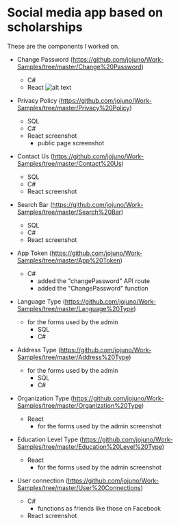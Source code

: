 # Social media app based on scholarships
These are the components I worked on. <br>
* Change Password (https://github.com/jojuno/Work-Samples/tree/master/Change%20Password)
    * C#
    * React
      ![alt text](https://github.com/jojuno/Work-Samples/blob/master/change%20password.PNG)
* Privacy Policy (https://github.com/jojuno/Work-Samples/tree/master/Privacy%20Policy)
    * SQL
    * C# 
    * React
      screenshot
      * public page
      screenshot
* Contact Us (https://github.com/jojuno/Work-Samples/tree/master/Contact%20Us)
    * SQL
    * C# 
    * React
      screenshot
* Search Bar (https://github.com/jojuno/Work-Samples/tree/master/Search%20Bar)
    * SQL
    * C# 
    * React
      screenshot
* App Token (https://github.com/jojuno/Work-Samples/tree/master/App%20Token)
    * C# 
         * added the "changePassword" API route
         * added the "ChangePassword" function
* Language Type (https://github.com/jojuno/Work-Samples/tree/master/Language%20Type)
    * for the forms used by the admin
      * SQL
      * C# 
* Address Type (https://github.com/jojuno/Work-Samples/tree/master/Address%20Type)
    * for the forms used by the admin
      * SQL
      * C# 
* Organization Type (https://github.com/jojuno/Work-Samples/tree/master/Organization%20Type)
    * React
         * for the forms used by the admin
            screenshot
* Education Level Type (https://github.com/jojuno/Work-Samples/tree/master/Education%20Level%20Type)
    * React
         * for the forms used by the admin
            screenshot
         
* User connection (https://github.com/jojuno/Work-Samples/tree/master/User%20Connections)
    * C#
         * functions as friends like those on Facebook
    * React
         screenshot
         
